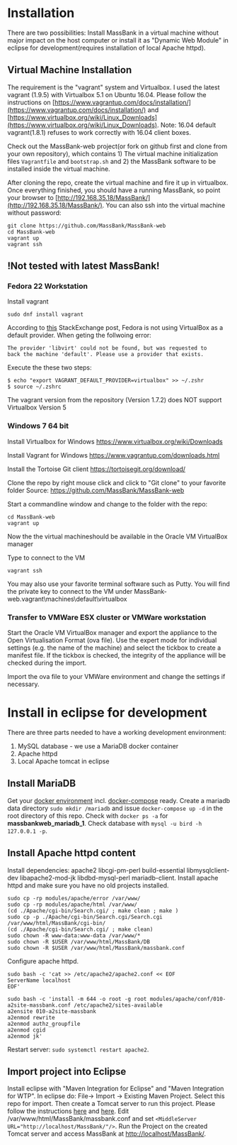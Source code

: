 # Installation

There are two possibilities: Install MassBank in a virtual machine
without major impact on the host computer or install it as "Dynamic Web Module"
in eclipse for development(requires installation of local Apache httpd).

## Virtual Machine Installation
The requirement is the "vagrant" system and Virtualbox. I used the latest vagrant (1.9.5) with Virtualbox 5.1 on 
Ubuntu 16.04. Please follow the instructions on [https://www.vagrantup.com/docs/installation/](https://www.vagrantup.com/docs/installation/) and [https://www.virtualbox.org/wiki/Linux_Downloads](https://www.virtualbox.org/wiki/Linux_Downloads).
Note: 16.04 default vagrant(1.8.1) refuses to work correctly with 16.04 client boxes.

Check out the MassBank-web project(or fork on github first and clone from your own repository), 
which contains 1) The virtual machine initialization files 
`Vagrantfile` and `bootstrap.sh` and 2) the MassBank software 
to be installed inside the virtual machine. 

After cloning the repo, create the virtual machine 
and fire it up in virtualbox. Once everything finished, 
you  should have a running MassBank, so point your browser 
to [http://192.168.35.18/MassBank/](http://192.168.35.18/MassBank/). You can also ssh into 
the virtual machine without password:

```
git clone https://github.com/MassBank/MassBank-web
cd MassBank-web 
vagrant up
vagrant ssh
```

## !Not tested with latest MassBank!
### Fedora 22 Workstation

Install vagrant

```
sudo dnf install vagrant
```
According to [this](https://unix.stackexchange.com/questions/194691/use-virtualbox-provider-by-default-on-fedora-21) StackExchange post, Fedora is not using VirtualBox as a default provider.
When geting the follwoing error:
```
The provider 'libvirt' could not be found, but was requested to
back the machine 'default'. Please use a provider that exists.
```
Execute the these two steps:
```
$ echo "export VAGRANT_DEFAULT_PROVIDER=virtualbox" >> ~/.zshr
$ source ~/.zshrc
```
The vagrant version from the repository (Version 1.7.2) does NOT support Virtualbox Version 5


### Windows 7 64 bit
Install Virtualbox for Windows
https://www.virtualbox.org/wiki/Downloads

Install Vagrant for Windows
https://www.vagrantup.com/downloads.html

Install the Tortoise Git client
https://tortoisegit.org/download/

Clone the repo by right mouse click and click to "Git clone" to your favorite folder 
Source: https://github.com/MassBank/MassBank-web

Start a commandline window and change to the folder with the repo:
```
cd MassBank-web
vagrant up
```
Now the the virtual machineshould be available in the Oracle VM VirtualBox manager

Type to connect to the VM
```
vagrant ssh
```
You may also use your favorite terminal software such as Putty. You will find the private key to connect to the VM under
MassBank-web\.vagrant\machines\default\virtualbox

### Transfer to VMWare ESX cluster or VMWare workstation
Start the Oracle VM VirtualBox manager and export the appliance to the Open Virtualisation Format (ova file).
Use the expert mode for individual settings (e.g. the name of the machine) and select the tickbox to create a manifest file.
If the tickbox is checked, the integrity of the appliance will be checked during the import.

Import the ova file to your VMWare environment and change the settings if necessary.

# Install in eclipse for development

There are three parts needed to have a working development environment:
1. MySQL database - we use a MariaDB docker container
2. Apache httpd
3. Local Apache tomcat in eclipse

## Install MariaDB
Get your [docker environment](https://store.docker.com/editions/community/docker-ce-server-ubuntu) incl. [docker-compose](https://docs.docker.com/compose/install/) ready. Create a mariadb data directory `sudo mkdir /mariadb` and issue `docker-compose up -d` in the root directory of this repo. Check with `docker ps -a` for **massbankweb_mariadb_1**. Check database with `mysql -u bird -h 127.0.0.1 -p`.

## Install Apache httpd content
Install dependencies: apache2 libcgi-pm-perl build-essential libmysqlclient-dev libapache2-mod-jk libdbd-mysql-perl mariadb-client.
Install apache httpd and make sure you have no old projects installed.
```
sudo cp -rp modules/apache/error /var/www/
sudo cp -rp modules/apache/html /var/www/
(cd ./Apache/cgi-bin/Search.cgi/ ; make clean ; make ) 
sudo cp -p ./Apache/cgi-bin/Search.cgi/Search.cgi /var/www/html/MassBank/cgi-bin/
(cd ./Apache/cgi-bin/Search.cgi/ ; make clean)
sudo chown -R www-data:www-data /var/www/*
sudo chown -R $USER /var/www/html/MassBank/DB
sudo chown -R $USER /var/www/html/MassBank/massbank.conf
```
Configure apache httpd.
```
sudo bash -c 'cat >> /etc/apache2/apache2.conf << EOF
ServerName localhost
EOF'

sudo bash -c 'install -m 644 -o root -g root modules/apache/conf/010-a2site-massbank.conf /etc/apache2/sites-available
a2ensite 010-a2site-massbank
a2enmod rewrite
a2enmod authz_groupfile
a2enmod cgid
a2enmod jk'
```
Restart server: `sudo systemctl restart apache2`.

## Import project into Eclipse
Install eclipse with "Maven Integration for Eclipse" and "Maven Integration for WTP". In eclipse do: File-> Import -> Existing Maven Project. 
Select this repo for import. Then create a Tomcat server to run this project. Please follow the instructions [here](http://help.eclipse.org/kepler/index.jsp?topic=%2Forg.eclipse.jst.server.ui.doc.user%2Ftopics%2Ftomcat.html) and [here](http://help.eclipse.org/kepler/index.jsp?topic=%2Forg.eclipse.jst.server.ui.doc.user%2Ftopics%2Ftwtomprf.html). Edit /var/www/html/MassBank/massbank.conf and set `<MiddleServer URL="http://localhost/MassBank/"/>`. Run the Project on the created Tomcat server and access MassBank at [http://localhost/MassBank/](http://localhost/MassBank/).
